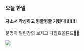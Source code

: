 <!-- 20210620 일 day 14 완결 -->

### 오늘 한일

#### 자소서 작성하고 뒹굴뒹굴 거렸다!!!!!!!!

분명히 밀린강의 보자고 다짐흐쓸튼드🤦‍♂️

<img src="https://images.velog.io/images/jsw900827/post/346b58a4-c709-4be7-9683-24737a3b365a/%ED%98%84%EC%8B%9C%EC%B0%BD.jpg">
<br clear="left"/>





